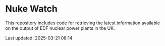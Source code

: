 # Nuke Watch

This repository includes code for retrieving the latest information available on the output of EDF nuclear power plants in the UK.

Last updated: 2025-03-21 08:14
